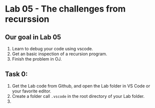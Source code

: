 # Lab 05 - The challenges from recurssion

## Our goal in Lab 05
1. Learn to debug your code using vscode.
2. Get an basic inspection of a recursion program.
3. Finish the problem in OJ.

## Task 0:
1. Get the Lab code from Github, and open the Lab folder in VS Code or your favorite editor.
2. Create a folder call `.vscode` in the root directory of your Lab folder.
3. 